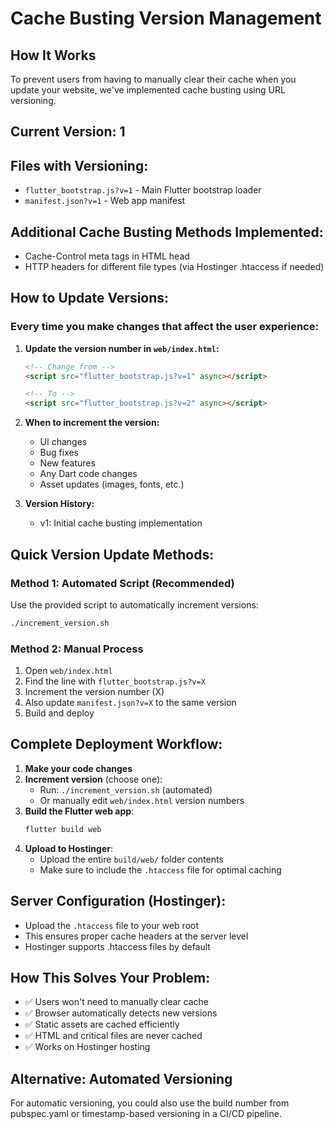 # Cache Busting Version Management

## How It Works
To prevent users from having to manually clear their cache when you update your website, we've implemented cache busting using URL versioning.

## Current Version: 1

## Files with Versioning:
- `flutter_bootstrap.js?v=1` - Main Flutter bootstrap loader
- `manifest.json?v=1` - Web app manifest

## Additional Cache Busting Methods Implemented:
- Cache-Control meta tags in HTML head
- HTTP headers for different file types (via Hostinger .htaccess if needed)

## How to Update Versions:

### Every time you make changes that affect the user experience:

1. **Update the version number in `web/index.html`:**
   ```html
   <!-- Change from -->
   <script src="flutter_bootstrap.js?v=1" async></script>
   
   <!-- To -->
   <script src="flutter_bootstrap.js?v=2" async></script>
   ```

2. **When to increment the version:**
   - UI changes
   - Bug fixes
   - New features
   - Any Dart code changes
   - Asset updates (images, fonts, etc.)

3. **Version History:**
   - v1: Initial cache busting implementation

## Quick Version Update Methods:

### Method 1: Automated Script (Recommended)
Use the provided script to automatically increment versions:
```bash
./increment_version.sh
```

### Method 2: Manual Process
1. Open `web/index.html`
2. Find the line with `flutter_bootstrap.js?v=X`
3. Increment the version number (X)
4. Also update `manifest.json?v=X` to the same version
5. Build and deploy

## Complete Deployment Workflow:

1. **Make your code changes**
2. **Increment version** (choose one):
   - Run: `./increment_version.sh` (automated)
   - Or manually edit `web/index.html` version numbers
3. **Build the Flutter web app**:
   ```bash
   flutter build web
   ```
4. **Upload to Hostinger**:
   - Upload the entire `build/web/` folder contents
   - Make sure to include the `.htaccess` file for optimal caching

## Server Configuration (Hostinger):
- Upload the `.htaccess` file to your web root
- This ensures proper cache headers at the server level
- Hostinger supports .htaccess files by default

## How This Solves Your Problem:
- ✅ Users won't need to manually clear cache
- ✅ Browser automatically detects new versions
- ✅ Static assets are cached efficiently  
- ✅ HTML and critical files are never cached
- ✅ Works on Hostinger hosting

## Alternative: Automated Versioning
For automatic versioning, you could also use the build number from pubspec.yaml or timestamp-based versioning in a CI/CD pipeline.